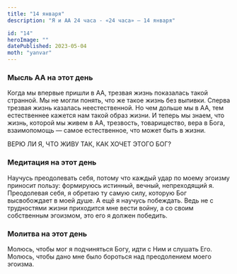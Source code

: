 ```yaml
---
title: "14 января"
description: "Я и АА 24 часа - «24 часа» — 14 января"

id: "14"
heroImage: ""
datePublished: 2023-05-04
moth: "yanvar"
---
```


### Мысль АА на этот день

Когда мы впервые пришли в АА, трезвая жизнь показалась такой странной. Мы не
могли понять, что же такое жизнь без выпивки. Сперва трезвая жизнь казалась
неестественной. Но чем дольше мы в АА, тем естественнее кажется нам такой
образ жизни. И теперь мы знаем, что жизнь, которой мы живем в АА, трезвость,
товарищество, вера в Бога, взаимопомощь — самое естественное, что может быть в
жизни.

ВЕРЮ ЛИ Я, ЧТО ЖИВУ ТАК, КАК ХОЧЕТ ЭТОГО БОГ?

### Медитация на этот день

Научусь преодолевать себя, потому что каждый удар по моему эгоизму приносит
пользу: формируюсь истинный, вечный, непреходящий я. Преодолевая себя, я
обретаю ту самую силу, которую Бог высвобождает в моей душе. А ещё я научусь
побеждать. Ведь не с трудностями жизни приходится мне вести войну, а со своим
собственным эгоизмом, это его я должен победить.

### Молитва на этот день

Молюсь, чтобы мог я подчиняться Богу, идти с Ним и слушать Его. Молюсь, чтобы
дано мне было бороться над преодолением моего эгоизма.
